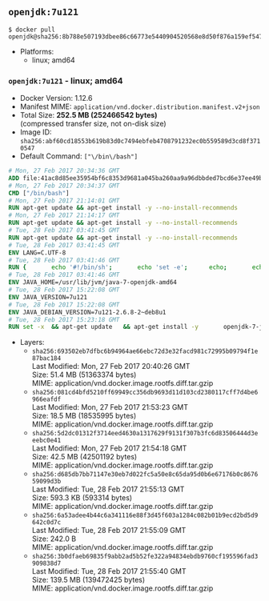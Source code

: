 ## `openjdk:7u121`

```console
$ docker pull openjdk@sha256:8b788e507193dbee86c66773e5440904520568e8d50f876a159ef54785f314cf
```

-	Platforms:
	-	linux; amd64

### `openjdk:7u121` - linux; amd64

-	Docker Version: 1.12.6
-	Manifest MIME: `application/vnd.docker.distribution.manifest.v2+json`
-	Total Size: **252.5 MB (252466542 bytes)**  
	(compressed transfer size, not on-disk size)
-	Image ID: `sha256:abf60cd18553b619b83d0c7494ebfeb4708791232ec0b559589d3cd8f3710547`
-	Default Command: `["\/bin\/bash"]`

```dockerfile
# Mon, 27 Feb 2017 20:34:36 GMT
ADD file:41ac8d85ee35954bf6c8353d9681a045ba260aa9a96dbbded7bcd6e37ee49bea in / 
# Mon, 27 Feb 2017 20:34:37 GMT
CMD ["/bin/bash"]
# Mon, 27 Feb 2017 21:14:01 GMT
RUN apt-get update && apt-get install -y --no-install-recommends 		ca-certificates 		curl 		wget 	&& rm -rf /var/lib/apt/lists/*
# Mon, 27 Feb 2017 21:14:17 GMT
RUN apt-get update && apt-get install -y --no-install-recommends 		bzr 		git 		mercurial 		openssh-client 		subversion 				procps 	&& rm -rf /var/lib/apt/lists/*
# Tue, 28 Feb 2017 03:41:45 GMT
RUN apt-get update && apt-get install -y --no-install-recommends 		bzip2 		unzip 		xz-utils 	&& rm -rf /var/lib/apt/lists/*
# Tue, 28 Feb 2017 03:41:45 GMT
ENV LANG=C.UTF-8
# Tue, 28 Feb 2017 03:41:46 GMT
RUN { 		echo '#!/bin/sh'; 		echo 'set -e'; 		echo; 		echo 'dirname "$(dirname "$(readlink -f "$(which javac || which java)")")"'; 	} > /usr/local/bin/docker-java-home 	&& chmod +x /usr/local/bin/docker-java-home
# Tue, 28 Feb 2017 03:41:46 GMT
ENV JAVA_HOME=/usr/lib/jvm/java-7-openjdk-amd64
# Tue, 28 Feb 2017 15:22:08 GMT
ENV JAVA_VERSION=7u121
# Tue, 28 Feb 2017 15:22:08 GMT
ENV JAVA_DEBIAN_VERSION=7u121-2.6.8-2~deb8u1
# Tue, 28 Feb 2017 15:23:18 GMT
RUN set -x 	&& apt-get update 	&& apt-get install -y 		openjdk-7-jdk="$JAVA_DEBIAN_VERSION" 	&& rm -rf /var/lib/apt/lists/* 	&& [ "$JAVA_HOME" = "$(docker-java-home)" ]
```

-	Layers:
	-	`sha256:693502eb7dfbc6b94964ae66ebc72d3e32facd981c72995b09794f1e87bac184`  
		Last Modified: Mon, 27 Feb 2017 20:40:26 GMT  
		Size: 51.4 MB (51363374 bytes)  
		MIME: application/vnd.docker.image.rootfs.diff.tar.gzip
	-	`sha256:081cd4bfd5210ff69949cc356db9693d11d103cd2380117cff7d4be6966eafdf`  
		Last Modified: Mon, 27 Feb 2017 21:53:23 GMT  
		Size: 18.5 MB (18535995 bytes)  
		MIME: application/vnd.docker.image.rootfs.diff.tar.gzip
	-	`sha256:5d2dc01312f3714eed4630a1317629f9131f307b3fc6d83506444d3eeebc0e41`  
		Last Modified: Mon, 27 Feb 2017 21:54:18 GMT  
		Size: 42.5 MB (42501192 bytes)  
		MIME: application/vnd.docker.image.rootfs.diff.tar.gzip
	-	`sha256:d685db7bb71147e30eb7d022fc5a50e8c65da95d0b6e67176b0c867659099d3b`  
		Last Modified: Tue, 28 Feb 2017 21:55:13 GMT  
		Size: 593.3 KB (593314 bytes)  
		MIME: application/vnd.docker.image.rootfs.diff.tar.gzip
	-	`sha256:6a53adee4b44c6a341116e88f3d45f603a1284c082b01b9ecd2bd5d9642c0d7c`  
		Last Modified: Tue, 28 Feb 2017 21:55:09 GMT  
		Size: 242.0 B  
		MIME: application/vnd.docker.image.rootfs.diff.tar.gzip
	-	`sha256:3b0dfaeb69835f9abb2ad5b52fe322a94834ebdb9760cf195596fad3909838d7`  
		Last Modified: Tue, 28 Feb 2017 21:55:40 GMT  
		Size: 139.5 MB (139472425 bytes)  
		MIME: application/vnd.docker.image.rootfs.diff.tar.gzip
